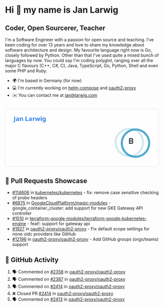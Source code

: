# Hi 👋 my name is Jan Larwig

## Coder, Open Sourcerer, Teacher

I'm a Software Engineer with a passion for open source and teaching. I've been coding for over 13 years and love to share my knowledge about software architecture and design. My favourite language right now is Go, closely followed by Python. Other than that I've used quite a mixed bunch of languages by now. You could say I'm coding polyglot, ranging over all the major C flavours (C++, C#, C), Java, TypeScript, Go, Python, Shell and even some PHP and Ruby.

- 🌍 I'm based in Germany (for now)
- 💻 I'm currently working on [helm-compose](https://seacrew.github.io/helm-compose/) and [oauth2-proxy](https://github.com/oauth2-proxy/oauth2-proxy)
- ✉️ You can contact me at [jan@larwig.com](mailto:jan@larwig.com)

<br>

<a href="https://github.com/anuraghazra/github-readme-stats">
  <picture>
    <source
      srcset="https://raw.githubusercontent.com/tuunit/tuunit/main/general_dark.svg" 
      media="(prefers-color-scheme: dark)" 
    />
    <source
      srcset="https://raw.githubusercontent.com/tuunit/tuunit/main/general_light.svg" 
      media="(prefers-color-scheme: light), (prefers-color-scheme: no-preference)" 
    />
    <img src="https://raw.githubusercontent.com/tuunit/tuunit/main/general_light.svg" />
  </picture>
</a>

## 🔧 Pull Requests Showcase

- [#114606](https://github.com/kubernetes/kubernetes/issues/114606) in [kubernetes/kubernetes](https://github.com/kubernetes/kubernetes) - fix: remove case sensitive checking of probe headers
- [#6875](https://github.com/GoogleCloudPlatform/magic-modules/pull/6875) in [GoogleCloudPlatform/magic-modules](https://github.com/GoogleCloudPlatform/magic-modules) - google_container_cluster: add support for new GKE Gateway API controller
- [#1510](https://github.com/terraform-google-modules/terraform-google-kubernetes-engine/pull/1510) in [terraform-google-modules/terraform-google-kubernetes-engine](https://github.com/terraform-google-modules/terraform-google-kubernetes-engine) - feat!: support for gateway api
- [#1927](https://github.com/oauth2-proxy/oauth2-proxy/issues/1927) in [oauth2-proxy/oauth2-proxy](https://github.com/oauth2-proxy/oauth2-proxy) - Fix default scope settings for none oidc providers like GitHub
- [#12196](https://github.com/oauth2-proxy/oauth2-proxy/issues/2196) in [oauth2-proxy/oauth2-proxy](https://github.com/oauth2-proxy/oauth2-proxy) - Add GitHub groups (orgs/teams) support

## 🔔 GitHub Activity

<!--START_SECTION:activity-->
1. 🗣 Commented on [#2358](https://github.com/oauth2-proxy/oauth2-proxy/pull/2358#issuecomment-1902718940) in [oauth2-proxy/oauth2-proxy](https://github.com/oauth2-proxy/oauth2-proxy)
2. 🗣 Commented on [#2387](https://github.com/oauth2-proxy/oauth2-proxy/pull/2387#issuecomment-1902717403) in [oauth2-proxy/oauth2-proxy](https://github.com/oauth2-proxy/oauth2-proxy)
3. 🗣 Commented on [#2414](https://github.com/oauth2-proxy/oauth2-proxy/pull/2414#issuecomment-1902715230) in [oauth2-proxy/oauth2-proxy](https://github.com/oauth2-proxy/oauth2-proxy)
4. ❌ Closed PR [#2414](https://github.com/oauth2-proxy/oauth2-proxy/pull/2414) in [oauth2-proxy/oauth2-proxy](https://github.com/oauth2-proxy/oauth2-proxy)
5. 🗣 Commented on [#2413](https://github.com/oauth2-proxy/oauth2-proxy/pull/2413#issuecomment-1902715209) in [oauth2-proxy/oauth2-proxy](https://github.com/oauth2-proxy/oauth2-proxy)
<!--END_SECTION:activity-->
